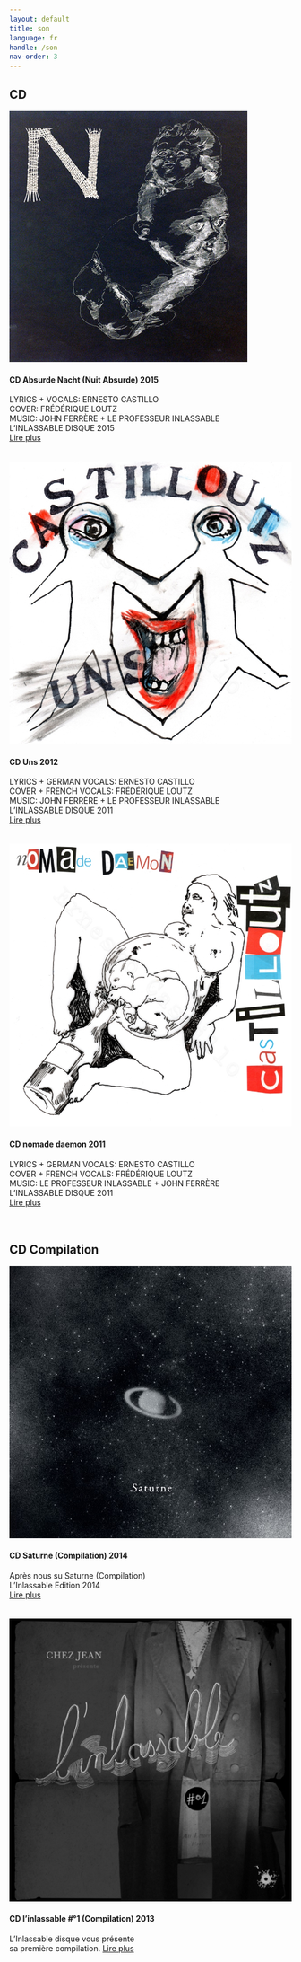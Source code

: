 ```yaml
---
layout: default
title: son
language: fr
handle: /son
nav-order: 3
---
```

## CD  
  
<a href="/fr/cd-absurde-nacht" title="CD Absurde Nacht"><img src="/images/absurde-nacht-cover-web.jpg" alt="absurde nacht cover" class="img-left"></a>
#### CD Absurde Nacht (Nuit Absurde) 2015  
  
LYRICS + VOCALS: ERNESTO CASTILLO  
COVER: FRÉDÉRIQUE LOUTZ  
MUSIC: JOHN FERRÈRE + LE PROFESSEUR INLASSABLE  
L’INLASSABLE DISQUE 2015  
[Lire plus](/fr/cd-absurde-nacht)  
<br style="clear:both" />
<br style="clear:both" />
  <a href="/fr/cd-uns" title="CD Uns"><img src="/images/uns-cover.jpg" alt="uns-cover" class="img-left"></a>
#### CD Uns 2012   
  
LYRICS + GERMAN VOCALS: ERNESTO CASTILLO  
COVER + FRENCH VOCALS: FRÉDÉRIQUE LOUTZ  
MUSIC: JOHN FERRÈRE + LE PROFESSEUR INLASSABLE  
L’INLASSABLE DISQUE 2011  
[Lire plus](/fr/cd-uns)  
<br style="clear:both" />
<br style="clear:both" />
  <a href="/fr/cd-nomade-daemon" title="CD nomade daemon"><img src="/images/nomade-daemon-cover.jpg" alt="nomade daemon cover" class="img-left"></a>
#### CD nomade daemon 2011     
  
LYRICS + GERMAN VOCALS: ERNESTO CASTILLO  
COVER + FRENCH VOCALS: FRÉDÉRIQUE LOUTZ  
MUSIC: LE PROFESSEUR INLASSABLE + JOHN FERRÈRE  
L’INLASSABLE DISQUE 2011  
[Lire plus](/fr/cd-nomade-daemon)  
<br style="clear:both" />
<br style="clear:both" />
## CD Compilation   
  
<a href="/fr/cd-saturne" title="CD Saturne"><img src="/images/saturne-cover.jpg" alt="saturne cover" class="img-left"></a>
#### CD Saturne (Compilation) 2014  
  
Après nous su Saturne (Compilation)  
L’Inlassable Edition 2014  
[Lire plus](/fr/cd-saturne)  
<br style="clear:both" />
<br style="clear:both" />
<a href="/fr/cd-inlassable" title="CD l'inlassable 1"><img src="/images/linlassable-cover.jpg" alt="l'inlassable 1 cover" class="img-left"></a>
#### CD l’inlassable #°1 (Compilation) 2013  
  
L’Inlassable disque vous présente  
sa première compilation.
[Lire plus](/fr/cd-inlassable)  
<br style="clear:both" />
<br style="clear:both" />

